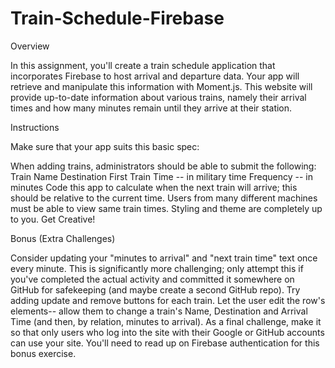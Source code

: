 # Train-Schedule-Firebase

Overview

In this assignment, you'll create a train schedule application that incorporates Firebase to host arrival and departure data. Your app will retrieve and manipulate this information with Moment.js. This website will provide up-to-date information about various trains, namely their arrival times and how many minutes remain until they arrive at their station.


Instructions


Make sure that your app suits this basic spec:


When adding trains, administrators should be able to submit the following:
Train Name
Destination 
First Train Time -- in military time
Frequency -- in minutes
Code this app to calculate when the next train will arrive; this should be relative to the current time.
Users from many different machines must be able to view same train times.
Styling and theme are completely up to you. Get Creative!


Bonus (Extra Challenges)


Consider updating your "minutes to arrival" and "next train time" text once every minute. This is significantly more challenging; only attempt this if you've completed the actual activity and committed it somewhere on GitHub for safekeeping (and maybe create a second GitHub repo).
Try adding update and remove buttons for each train. Let the user edit the row's elements-- allow them to change a train's Name, Destination and Arrival Time (and then, by relation, minutes to arrival).
As a final challenge, make it so that only users who log into the site with their Google or GitHub accounts can use your site. You'll need to read up on Firebase authentication for this bonus exercise.